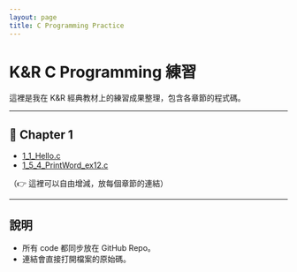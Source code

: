 ```yaml
---
layout: page
title: C Programming Practice
---
```


# K&R C Programming 練習

這裡是我在 K&R 經典教材上的練習成果整理，包含各章節的程式碼。

---

## 📂 Chapter 1
- [1_1_Hello.c](/kr_c/code/chap1/1_1_Hello.c)
- [1_5_4_PrintWord_ex12.c](/kr_c/code/chap1/1_5_4_PrintWord_ex12.c)

（👉 這裡可以自由增減，放每個章節的連結）

---

## 說明
- 所有 code 都同步放在 GitHub Repo。
- 連結會直接打開檔案的原始碼。
